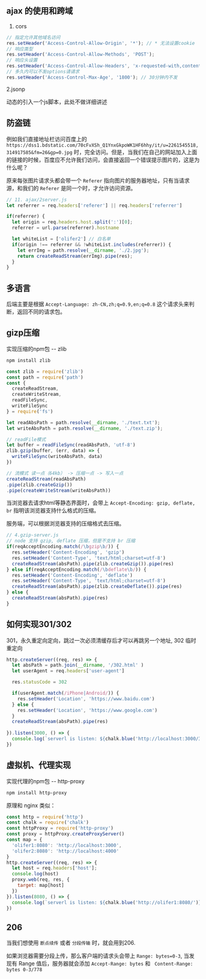 ## ajax 的使用和跨域

1. cors

```js
// 指定允许其他域名访问
res.setHeader('Access-Control-Allow-Origin', '*'); // * 无法设置cookie
// 响应类型
res.setHeader('Access-Control-Allow-Methods', 'POST');
// 响应头设置
res.setHeader('Access-Control-Allow-Headers', 'x-requested-with,content-type')
// 多久内可以不发options请请求
res.setHeader('Access-Control-Max-Age', '1800'); // 30分钟内不发

```

2.jsonp

动态的引入一个js脚本，此处不做详细讲述

## 防盗链

例如我们直接地址栏访问百度上的 `https://dss1.bdstatic.com/70cFvXSh_Q1YnxGkpoWK1HF6hhy/it/u=2261545518,314917585&fm=26&gp=0.jpg` 时，完全访问。但是，当我们在自己的网站加入上面的链接的时候，百度应不允许我们访问，会直接返回一个错误提示图片的，这是为什么呢？

原来每张图片请求头都会带一个 `Referer` 指向图片的服务器地址，只有当请求源，和我们的 `Referer` 是同一个时，才允许访问资源。

```js
// 11. ajax/2server.js
let referrer = req.headers['referer'] || req.headers['referrer']

if(referrer) {
  let origin = req.headers.host.split(':')[0];
  referrer = url.parse(referrer).hostname

  let whiteList = ['olifer2'] // 白名单
  if(origin !== referrer && !whiteList.includes(referrer)) {
    let errImg = path.resolve(__dirname, './2.jpg');
    return createReadStream(errImg).pipe(res);
  }
}
```

## 多语言
后端主要是根据 `Accept-Language: zh-CN,zh;q=0.9,en;q=0.8` 这个请求头来判断，返回不同的请求包。

## gizp压缩

实现压缩的npm包 -- zlib

```bash
npm install zlib
```

```js
const zlib = require('zlib')
const path = require('path')
const {
  createReadStream,
  createWriteStream,
  readFileSync,
  writeFileSync
} = require('fs')

let readAbsPath = path.resolve(__dirname, './text.txt');
let writeAbsPath = path.resolve(__dirname, './text.zip');

// readFile模式
let buffer = readFileSync(readAbsPath, 'utf-8')
zlib.gzip(buffer, (err, data) => {
  writeFileSync(writeAbsPath, data)
})

// 流模式 读一点（64kb） -> 压缩一点 -> 写入一点
createReadStream(readAbsPath)
.pipe(zlib.createGzip())
.pipe(createWriteStream(writeAbsPath))
```

当浏览器去请求html等静态界面时，会带上 `Accept-Encoding: gzip, deflate, br` 指明该浏览器支持什么格式的压缩。

服务端，可以根据浏览器支持的压缩格式去压缩。

```js
// 4.gzip-server.js
// node 支持 gzip, deflate 压缩，但是不支持 br 压缩
if(reqAcceptEncoding.match(/\bgzip\b/)) {
  res.setHeader('Content-Encoding', 'gzip')
  res.setHeader('Content-Type', 'text/html;charset=utf-8')
  createReadStream(absPath).pipe(zlib.createGzip()).pipe(res)
} else if(reqAcceptEncoding.match(/\bdeflate\b/)) {
  res.setHeader('Content-Encoding', 'deflate')
  res.setHeader('Content-Type', 'text/html;charset=utf-8')
  createReadStream(absPath).pipe(zlib.createDeflate()).pipe(res)
} else {
  createReadStream(absPath).pipe(res)
}
```

## 如何实现301/302

301，永久重定向定向，跳过一次必须清缓存后才可以再跳另一个地址, 302 临时重定向

```js
http.createServer((req, res) => {
  let absPath = path.join(__dirname, '/302.html' )
  let userAgent = req.headers['user-agent']

  res.statusCode = 302 

  if(userAgent.match(/iPhone|Android/)) {
    res.setHeader('Location', 'https://www.baidu.com')
  } else {
    res.setHeader('Location', 'https://www.google.com')
  }
  createReadStream(absPath).pipe(res)
  
}).listen(3000, () => {
  console.log(`serverl is listen: ${chalk.blue('http://localhost:3000/302.html')}`)
})
```

## 虚拟机、代理实现

实现代理的npm包 -- http-proxy

```bash
npm install http-proxy
```
原理和 nginx 类似：
```js
const http = require('http')
const chalk = require('chalk')
const httpProxy = require('http-proxy') 
const proxy = httpProxy.createProxyServer()
const map = {
  'olifer1:8080': 'http://localhost:3000',
  'olifer2:8080': 'http://localhost:4000'
}
http.createServer((req, res) => {
  let host = req.headers['host'];
  console.log(host)
  proxy.web(req, res, {
    target: map[host]
  })
}).listen(8080, () => {
  console.log(`serverl is listen: ${chalk.blue('http://olifer1:8080/')}`)
})
```

## 206
当我们想使用 `断点续传` 或者 `分段传输` 时，就会用到206.

如果浏览器需要分段上传，那么客户端的请求头会带上 `Range: bytes=0-3`, 当发现有 Range 值后，服务器就会添加 `Accept-Range: bytes` 和 ` Content-Range: bytes 0-3/778`